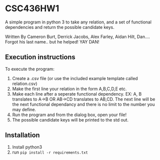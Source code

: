 # CSC436HW1
 A simple program in python 3 to take any relation, and a set of functional dependencies and return the possible candidate keys. 

 Written By
 Cameron Burt, Derrick Jacobs, Alex Farley, Aidan Hilt, Dan.... Forgot his last name.. but he helped! YAY DAN! 

 ## Execution instructions

 To execute the program: 
 1. Create a .csv file (or use the included example template called relation.csv)
 2. Make the first line your relation in the form A,B,C,D,E etc. 
 3. Make each line after a seperate functional dependency. EX: A, B translates to A->B OR AB->CD translates to AB,CD. The next line will be the next functional dependancy and there is no limit to the number you may define. 
 4. Run the program and from the dialog box, open your file! 
 5. The possible candidate keys will be printed to the std out.
 

 ## Installation 
 1. Install python3
 2. run ```pip install -r requirements.txt``` 



 
